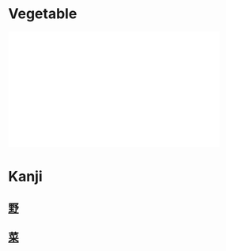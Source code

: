 # Vegetable

![yasai](Vocabulary/pitch-accents/yasai.png)
# Kanji
## [野](Kanji/kanji-dict/野.md)
## [菜](Kanji/kanji-dict/菜.md)
